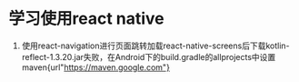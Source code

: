 # 学习使用react native
1. 使用react-navigation进行页面跳转加载react-native-screens后下载kotlin-reflect-1.3.20.jar失败，在Android下的build.gradle的allprojects中设置maven{url"https://maven.google.com"}